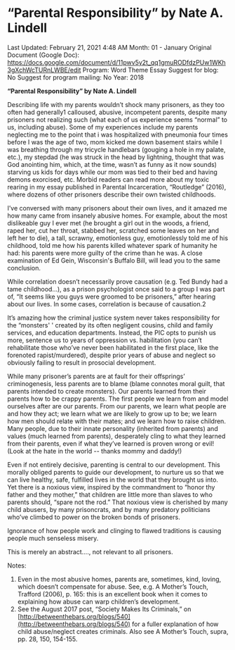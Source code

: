 # “Parental Responsibility” by Nate A. Lindell

Last Updated: February 21, 2021 4:48 AM
Month: 01 - January
Original Document (Google Doc): https://docs.google.com/document/d/11pwv5y2t_qq1gmuRODfdzPUw1WKh3gXchWcTURnLWBE/edit
Program: Word Theme Essay
Suggest for blog: No
Suggest for program mailing: No
Year: 2018

**“Parental Responsibility” by Nate A. Lindell**

Describing life with my parents wouldn’t shock many prisoners, as they too often had generally1 calloused, abusive, incompetent parents, despite many prisoners not realizing such (what each of us experience seems “normal” to us, including abuse). Some of my experiences include my parents neglecting me to the point that i was hospitalized with pneumonia four times before I was the age of two, mom kicked me down basement stairs while I was breathing through my tricycle handlebars (gouging a hole in my palate, etc.), my stepdad (he was struck in the head by lightning, thought that was God anointing him, which, at the time, wasn’t as funny as it now sounds) starving us kids for days while our mom was tied to their bed and having demons exorcised, etc. Morbid readers can read more about my toxic rearing in my essay published in Parental Incarceration, “Routledge” (2016), where dozens of other prisoners describe their own twisted childhoods.

I’ve conversed with many prisoners about their own lives, and it amazed me how many came from insanely abusive homes. For example, about the most dislikeable guy I ever met (he brought a girl out in the woods, a friend, raped her, cut her throat, stabbed her, scratched some leaves on her and left her to die), a tall, scrawny, emotionless guy, emotionlessly told me of his childhood, told me how his parents killed whatever spark of humanity he had: his parents were more guilty of the crime than he was. A close examination of Ed Gein, Wisconsin's Buffalo Bill, will lead you to the same conclusion.

While correlation doesn’t necessarily prove causation (e.g. Ted Bundy had a tame childhood…), as a prison psychologist once said to a group I was part of, “It seems like you guys were groomed to be prisoners,” after hearing about our lives. In some cases, correlation is because of causation.2

It’s amazing how the criminal justice system never takes responsibility for the “monsters' ' created by its often negligent cousins, child and family services, and education departments. Instead, the PIC opts to punish us more, sentence us to years of oppression vs. habilitation (you can’t rehabilitate those who’ve never been habilitated in the first place, like the forenoted rapist/murdered), despite prior years of abuse and neglect so obviously failing to result in prosocial development.

While many prisoner’s parents are at fault for their offsprings’ criminogenesis, less parents are to blame (blame connotes moral guilt, that parents intended to create monsters). Our parents learned from their parents how to be crappy parents. The first people we learn from and model ourselves after are our parents. From our parents, we learn what people are and how they act; we learn what we are likely to grow up to be; we learn how men should relate with their mates; and we learn how to raise children. Many people, due to their innate personality (inherited from parents) and values (much learned from parents), desperately cling to what they learned from their parents, even if what they’ve learned is proven wrong or evil! (Look at the hate in the world -- thanks mommy and daddy!)

Even if not entirely decisive, parenting is central to our development. This morally obliged parents to guide our development, to nurture us so that we can live healthy, safe, fulfilled lives in the world that they brought us into. Yet there is a noxious view, inspired by the commandment to “honor thy father and they mother,” that children are little more than slaves to who parents should, “spare not the rod.” That noxious view is cherished by many child abusers, by many prisoncrats, and by many predatory politicians who’ve climbed to power on the broken bonds of prisoners.

Ignorance of how people work and clinging to flawed traditions is causing people much senseless misery.

This is merely an abstract…., not relevant to all prisoners.

Notes:

1. Even in the most abusive homes, parents are, sometimes, kind, loving, which doesn’t compensate for abuse. See, e.g. A Mother’s Touch, Trafford (2006), p. 165: this is an excellent book when it comes to explaining how abuse can warp children’s development.
2. See the August 2017 post, “Society Makes Its Criminals,” on [http://betweenthebars.org/blogs/540](http://betweenthebars.org/blogs/540) for a fuller explanation of how child abuse/neglect creates criminals. Also see A Mother’s Touch, supra, pp. 28, 150, 154-155.